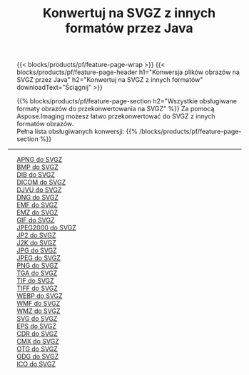 ﻿---
title: Konwertuj na SVGZ z innych formatów przez Java 
weight: 3920
url: /pl/java/conversion/to/svgz 
lang: pl
langdirlevel: 2
locales: zh-hans,ja,it,ru,de,es,fr,nl,id,lt,pl,pt,vi,tr,ko,zh-hant,ar,hi,th,sv,cs,uk,he
description: Za pomocą Aspose.Imaging możesz łatwo przekonwertować do SVGZ z innych formatów
---

{{< blocks/products/pf/feature-page-wrap >}}
{{< blocks/products/pf/feature-page-header h1="Konwersja plików obrazów na SVGZ przez Java" h2="Konwertuj na SVGZ z innych formatów" downloadText="Ściągnij" >}}


{{% blocks/products/pf/feature-page-section  h2="Wszystkie obsługiwane formaty obrazów do przekonwertowania na SVGZ" %}}
Za pomocą Aspose.Imaging możesz łatwo przekonwertować do SVGZ z innych formatów obrazów.
<br/>
Pełna lista obsługiwanych konwersji:
{{% /blocks/products/pf/feature-page-section %}}
<div class="container-fluid productfamilypage bg-gray">
    <div class="convertypes bg-gray agp-content section">
        <div class="container">
		<hr style="margin-left:-20px;"/>
		<div class="row other-converters">
		    <div class='col-md-2 other-converter remove-lp remove-rp'><a href="/imaging/pl/java/conversion/apng-to-svgz" >APNG do SVGZ</a></div>
<div class='col-md-2 other-converter remove-lp remove-rp'><a href="/imaging/pl/java/conversion/bmp-to-svgz" >BMP do SVGZ</a></div>
<div class='col-md-2 other-converter remove-lp remove-rp'><a href="/imaging/pl/java/conversion/dib-to-svgz" >DIB do SVGZ</a></div>
<div class='col-md-2 other-converter remove-lp remove-rp'><a href="/imaging/pl/java/conversion/dicom-to-svgz" >DICOM do SVGZ</a></div>
<div class='col-md-2 other-converter remove-lp remove-rp'><a href="/imaging/pl/java/conversion/djvu-to-svgz" >DJVU do SVGZ</a></div>
<div class='col-md-2 other-converter remove-lp remove-rp'><a href="/imaging/pl/java/conversion/dng-to-svgz" >DNG do SVGZ</a></div>
<div class='col-md-2 other-converter remove-lp remove-rp'><a href="/imaging/pl/java/conversion/emf-to-svgz" >EMF do SVGZ</a></div>
<div class='col-md-2 other-converter remove-lp remove-rp'><a href="/imaging/pl/java/conversion/emz-to-svgz" >EMZ do SVGZ</a></div>
<div class='col-md-2 other-converter remove-lp remove-rp'><a href="/imaging/pl/java/conversion/gif-to-svgz" >GIF do SVGZ</a></div>
<div class='col-md-2 other-converter remove-lp remove-rp'><a href="/imaging/pl/java/conversion/jpeg2000-to-svgz" >JPEG2000 do SVGZ</a></div>
<div class='col-md-2 other-converter remove-lp remove-rp'><a href="/imaging/pl/java/conversion/jp2-to-svgz" >JP2 do SVGZ</a></div>
<div class='col-md-2 other-converter remove-lp remove-rp'><a href="/imaging/pl/java/conversion/j2k-to-svgz" >J2K do SVGZ</a></div>
<div class='col-md-2 other-converter remove-lp remove-rp'><a href="/imaging/pl/java/conversion/jpg-to-svgz" >JPG do SVGZ</a></div>
<div class='col-md-2 other-converter remove-lp remove-rp'><a href="/imaging/pl/java/conversion/jpeg-to-svgz" >JPEG do SVGZ</a></div>
<div class='col-md-2 other-converter remove-lp remove-rp'><a href="/imaging/pl/java/conversion/png-to-svgz" >PNG do SVGZ</a></div>
<div class='col-md-2 other-converter remove-lp remove-rp'><a href="/imaging/pl/java/conversion/tga-to-svgz" >TGA do SVGZ</a></div>
<div class='col-md-2 other-converter remove-lp remove-rp'><a href="/imaging/pl/java/conversion/tif-to-svgz" >TIF do SVGZ</a></div>
<div class='col-md-2 other-converter remove-lp remove-rp'><a href="/imaging/pl/java/conversion/tiff-to-svgz" >TIFF do SVGZ</a></div>
<div class='col-md-2 other-converter remove-lp remove-rp'><a href="/imaging/pl/java/conversion/webp-to-svgz" >WEBP do SVGZ</a></div>
<div class='col-md-2 other-converter remove-lp remove-rp'><a href="/imaging/pl/java/conversion/wmf-to-svgz" >WMF do SVGZ</a></div>
<div class='col-md-2 other-converter remove-lp remove-rp'><a href="/imaging/pl/java/conversion/wmz-to-svgz" >WMZ do SVGZ</a></div>
<div class='col-md-2 other-converter remove-lp remove-rp'><a href="/imaging/pl/java/conversion/svg-to-svgz" >SVG do SVGZ</a></div>
<div class='col-md-2 other-converter remove-lp remove-rp'><a href="/imaging/pl/java/conversion/eps-to-svgz" >EPS do SVGZ</a></div>
<div class='col-md-2 other-converter remove-lp remove-rp'><a href="/imaging/pl/java/conversion/cdr-to-svgz" >CDR do SVGZ</a></div>
<div class='col-md-2 other-converter remove-lp remove-rp'><a href="/imaging/pl/java/conversion/cmx-to-svgz" >CMX do SVGZ</a></div>
<div class='col-md-2 other-converter remove-lp remove-rp'><a href="/imaging/pl/java/conversion/otg-to-svgz" >OTG do SVGZ</a></div>
<div class='col-md-2 other-converter remove-lp remove-rp'><a href="/imaging/pl/java/conversion/odg-to-svgz" >ODG do SVGZ</a></div>
<div class='col-md-2 other-converter remove-lp remove-rp'><a href="/imaging/pl/java/conversion/ico-to-svgz" >ICO do SVGZ</a></div>
                </div>
        </div>
    </div>
</div>
<br/>

